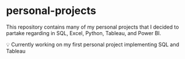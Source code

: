 # personal-projects
This repository contains many of my personal projects that I decided to partake regarding in SQL, Excel, Python, Tableau, and Power BI.

💡 Currently working on my first personal project implementing SQL and Tableau 
